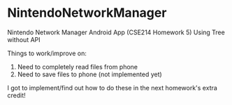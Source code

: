 # NintendoNetworkManager
Nintendo Network Manager Android App (CSE214 Homework 5) Using Tree without API

Things to work/improve on:
1. Need to completely read files from phone
2. Need to save files to phone (not implemented yet)

I got to implement/find out how to do these in the next homework's extra credit! 
